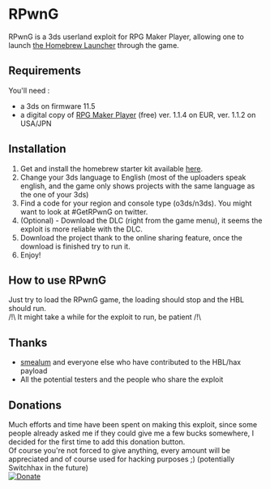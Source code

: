 # RPwnG
RPwnG is a 3ds userland exploit for RPG Maker Player, allowing one to launch
[the Homebrew Launcher](http://smealum.github.io/3ds/) through the game.
## Requirements
You'll need :  
* a 3ds on firmware 11.5
* a digital copy of [RPG Maker Player](http://www.nintendo.com/games/detail/rpg-maker-player-3ds) (free) ver. 1.1.4 on EUR, ver. 1.1.2 on USA/JPN

## Installation
1. Get and install the homebrew starter kit available [here](http://smealum.github.io/3ds/).
2. Change your 3ds language to English (most of the uploaders speak english, and the game only shows projects with the same language as the one of your 3ds)
3. Find a code for your region and console type (o3ds/n3ds). You might want to look at #GetRPwnG on twitter.
4. (Optional) - Download the DLC (right from the game menu), it seems the exploit is more reliable with the DLC.
5. Download the project thank to the online sharing feature, once the download is finished try to run it.
6. Enjoy!

## How to use RPwnG
Just try to load the RPwnG game, the loading should stop and the HBL should run.  
/!\ It might take a while for the exploit to run, be patient /!\

## Thanks
* [smealum](https://github.com/smealum) and everyone else who have contributed to the HBL/hax payload
* All the potential testers and the people who share the exploit

## Donations  
Much efforts and time have been spent on making this exploit, since some people already asked me if they could give me a few bucks somewhere, I decided for the first time to add this donation button.  
Of course you're not forced to give anything, every amount will be appreciated and of course used for hacking purposes ;) (potentially Switchhax in the future)  
[![Donate](https://www.paypalobjects.com/en_US/i/btn/btn_donate_LG.gif)](https://www.paypal.com/cgi-bin/webscr?cmd=_s-xclick&hosted_button_id=MN78A7NRKN8W4)
